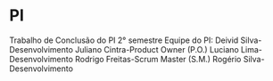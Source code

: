 # PI
Trabalho de Conclusão do PI 2° semestre
Equipe do PI:
Deivid Silva-Desenvolvimento
Juliano Cintra-Product Owner (P.O.)
Luciano Lima-Desenvolvimento
Rodrigo Freitas-Scrum Master (S.M.)
Rogério Silva-Desenvolvimento
